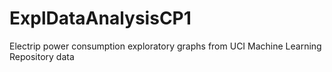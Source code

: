 # ExplDataAnalysisCP1
 Electrip power consumption exploratory graphs from UCI Machine Learning Repository data
